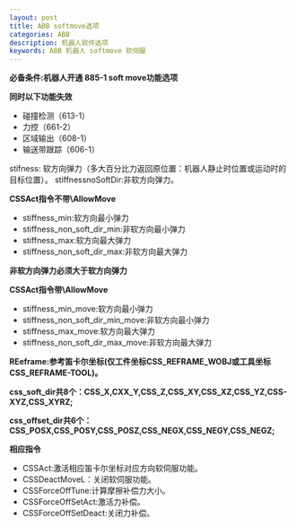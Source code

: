 ```yaml
---
layout: post
title: ABB softmove选项
categories: ABB
description: 机器人软件选项
keywords: ABB 机器人 softmove 软伺服
---
```

**必备条件:机器人开通 885-1 soft move功能选项**

**同时以下功能失效**

- 碰撞检测（613-1）
- 力控（661-2）
- 区域输出（608-1）
- 输送带跟踪（606-1）

stifness: 软方向弹力（多大百分比力返回原位置：机器人静止时位置或运动时的目标位置）。
stiffnessnoSoftDir:非软方向弹力。

**CSSAct指令不带\AllowMove**

- stiffness_min:软方向最小弹力
- stiffness_non_soft_dir_min:非软方向最小弹力
- stiffness_max:软方向最大弹力
- stiffness_non_soft_dir_max:非软方向最大弹力

**非软方向弹力必须大于软方向弹力**

**CSSAct指令带\AllowMove**

- stiffness_min_move:软方向最小弹力
- stiffness_non_soft_dir_min_move:非软方向最小弹力
- stiffness_max_move:软方向最大弹力
- stiffness_non_soft_dir_max_move:非软方向最大弹力

**REeframe:参考笛卡尔坐标(仅工件坐标CSS_REFRAME_WOBJ或工具坐标CSS_REFRAME-TOOL)。**

**css_soft_dir共8个：CSS_X,CXX_Y,CSS_Z,CSS_XY,CSS_XZ,CSS_YZ,CSS-XYZ,CSS_XYRZ;**

**css_offset_dir共6个：CSS_POSX,CSS_POSY,CSS_POSZ,CSS_NEGX,CSS_NEGY,CSS_NEGZ;**

**相应指令**

- CSSAct:激活相应笛卡尔坐标对应方向软伺服功能。
- CSSDeactMoveL：关闭软伺服功能。
- CSSForceOffTune:计算摩擦补偿力大小。
- CSSForceOffSetAct:激活力补偿。
- CSSForceOffSetDeact:关闭力补偿。

